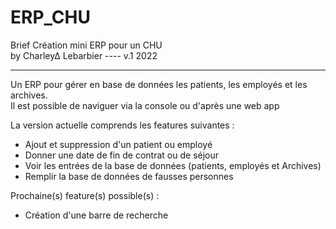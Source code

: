 # ERP_CHU
Brief Création mini ERP pour un CHU                      
by Charley∆ Lebarbier ---- v.1 2022
   
--------------------------------------------------------------------------
Un ERP pour gérer en base de données les patients, les employés et les archives.  
Il est possible de naviguer via la console ou d'après une web app  

La version actuelle comprends les features suivantes :  
- Ajout et suppression d'un patient ou employé  
- Donner une date de fin de contrat ou de séjour  
- Voir les entrées de la base de données (patients, employés et Archives)  
- Remplir la base de données de fausses personnes  

Prochaine(s) feature(s) possible(s) :  
- Création d'une barre de recherche
